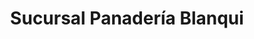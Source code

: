 ---
title: "Sucursal Panadería Blanqui"
url: /san-sebastian/sucursal-panaderia-blanqui/
shop: panadería
---